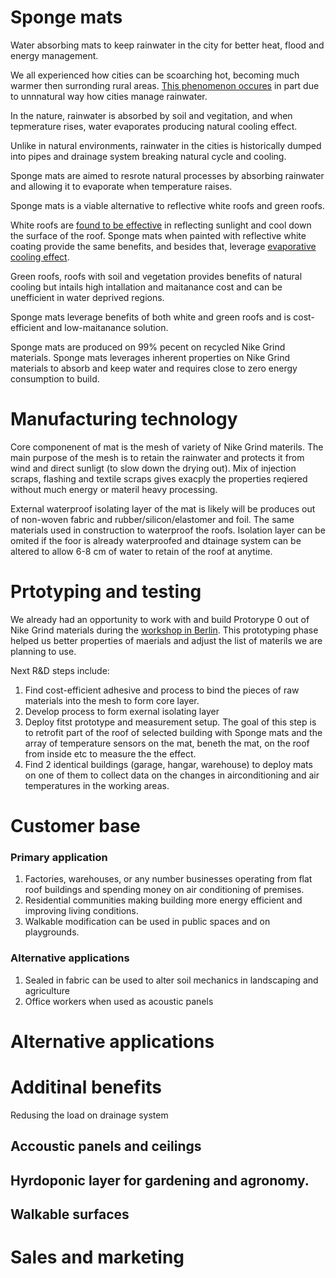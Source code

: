 

# Sponge mats
Water absorbing mats to keep rainwater in the city for better heat, flood and energy management.


We all experienced how cities can be scoarching hot, becoming much warmer then surronding rural areas. [This phenomenon occures](https://en.wikipedia.org/wiki/Urban_heat_island) in part due to unnnatural way how cities manage rainwater.

In the nature, rainwater is absorbed by soil and vegitation, and when tepmerature rises, water evaporates producing natural cooling effect.

Unlike in natural environments, rainwater in the cities is historically dumped into pipes and drainage system breaking natural cycle and cooling.

Sponge mats are aimed to resrote natural processes by absorbing rainwater and allowing it to evaporate when temperature raises.

Sponge mats is a viable alternative to reflective white roofs and green roofs.

White roofs are [found to be effective](https://www.sciencedirect.com/science/article/pii/S0378778813007652?via%3Dihub) in reflecting sunlight and cool down the surface of the roof. Sponge mats when painted with reflective white coating provide the same benefits, and besides that, leverage [evaporative cooling effect](https://www.designingbuildings.co.uk/wiki/Evaporative_cooling).  

Green roofs, roofs with soil and vegetation provides benefits of natural cooling but intails high intallation and maitanance cost and can be unefficient in water deprived regions. 

Sponge mats leverage benefits of both white and green roofs and is cost-efficient and low-maitanance solution.  


Sponge mats are produced on 99% pecent on recycled Nike Grind materials.
Sponge mats leverages inherent properties on Nike Grind materials to absorb and keep water and requires close to zero energy consumption to build.

# Manufacturing technology
Core componenent of mat is the mesh of variety of Nike Grind materils. The main purpose of the mesh is to retain the rainwater and protects it from wind and direct sunligt (to slow down the drying out). Mix of injection scraps, flashing and textile scraps gives exacply the properties reqiered without much energy or materil heavy processing. 

External waterproof isolating layer of the mat is likely will be produces out of non-woven fabric and rubber/silicon/elastomer and foil. The same materials used in construction to waterproof the roofs. Isolation layer can be omited if the foor is already waterproofed and dtainage system can be altered to allow 6-8 cm of water to retain of the roof at anytime.




# Prtotyping and testing

We already had an opportunity to work with and build Protorype 0 out of Nike Grind materials during the [workshop in Berlin](https://www.eventbrite.de/e/reuse-remake-recycle-a-chat-with-leaders-in-circular-economy-tickets-44645786750#). This prototyping phase helped us better properties of maerials and adjust the list of materils we are planning to use.

Next R&D steps include: 
1. Find cost-efficient adhesive and process to bind the pieces of raw materials into the mesh to form core layer.
2. Develop process to form exernal isolating layer
3. Deploy fitst prototype and measurement setup. The goal of this step is to retrofit part of the roof of selected building with Sponge mats and the array of temperature sensors on the mat, beneth the mat, on the roof from inside etc to measure the the effect.
4. Find 2 identical buildings (garage, hangar, warehouse) to deploy mats on one of them to collect data on the changes in airconditioning and air temperatures in the working areas.

# Customer base
### Primary application

1. Factories, warehouses, or any number businesses operating from flat roof buildings and spending money on air conditioning of premises.
2. Residential communities making building more energy efficient and improving living conditions.
3. Walkable modification can be used in public spaces and on playgrounds.

### Alternative applications
1. Sealed in fabric can be used to alter soil mechanics in landscaping and agriculture
2. Office workers when used as acoustic panels 

# Alternative applications

# Additinal benefits
Redusing the load on drainage system


## Accoustic panels and ceilings

## Hyrdoponic layer for gardening and agronomy.

## Walkable surfaces


# Sales and marketing

